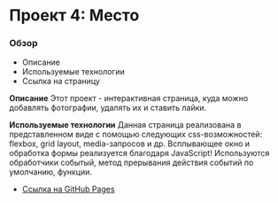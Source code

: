 # Проект 4: Место

### Обзор

* Описание
* Используемые технологии
* Ссылка на страницу

**Описание**
Этот проект - интерактивная страница, куда можно добавлять фотографии, удалять их и ставить лайки.

**Используемые технологии**
Данная страница реализована в представленном виде с помощью следующих css-возможностей: flexbox, grid layout, media-запросов и др.
Всплывающее окно и обработка формы реализуется благодаря JavaScript! Используются обработчики событый, метод прерывания действия событий по умолчанию, функции.

* [Ссылка на GitHub Pages](https://igor0sipov.github.io/mesto/index.html)
